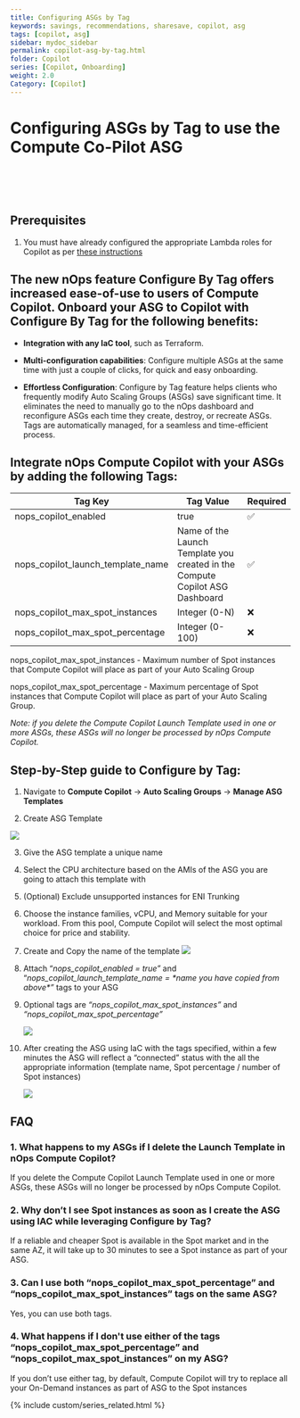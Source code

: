 ```yaml
---
title: Configuring ASGs by Tag
keywords: savings, recommendations, sharesave, copilot, asg
tags: [copilot, asg]
sidebar: mydoc_sidebar
permalink: copilot-asg-by-tag.html
folder: Copilot
series: [Copilot, Onboarding]
weight: 2.0
Category: [Copilot]
---
```




# Configuring ASGs by Tag to use the Compute Co-Pilot ASG
 <a id="configuring-asgs-by-tag-to-use-the-compute-co-pilot-asg"></a>
=====================================================================


## Prerequisites ##

1. You must have already configured the appropriate Lambda roles for Copilot as per [these instructions](/copilot-asg-stackset.html)

## The new nOps feature Configure By Tag offers increased ease-of-use to users of Compute Copilot. Onboard your ASG to Copilot with Configure By Tag for the following benefits:<a id="the-new-nops-feature-configure-by-tag-offers-increased-ease-of-use-to-users-of-compute-copilot-onboard-your-asg-to-copilot-with-configure-by-tag-for-the-following-benefits"></a>

- **Integration with any IaC tool**, such as Terraform.

- **Multi-configuration capabilities**: Configure multiple ASGs at the same time with just a couple of clicks, for quick and easy onboarding.

- **Effortless Configuration**: Configure by Tag feature helps clients who frequently modify Auto Scaling Groups (ASGs) save significant time. It eliminates the need to manually go to the nOps dashboard and reconfigure ASGs each time they create, destroy, or recreate ASGs. Tags are automatically managed, for a seamless and time-efficient process.


## Integrate nOps Compute Copilot with your ASGs by adding the following Tags:<a id="integrate-nops-compute-copilot-with-your-asgs-by-adding-the-following-tags"></a>

|                    **Tag Key**                    |        **Tag Value**                                                                       |     **Required**         |
| ----------------------------------- | -------------------------------------------------------------------------- | ---------- |
|         nops\_copilot\_enabled        |                                     true                                     |       ✅      |
| nops\_copilot\_launch\_template\_name | Name of the Launch Template you created in the Compute Copilot ASG Dashboard |       ✅      |
|  nops\_copilot\_max\_spot\_instances  |                                 Integer (0-N)                                |       ❌      |
|  nops\_copilot\_max\_spot\_percentage |                                Integer (0-100)                               |       ❌      |

nops\_copilot\_max\_spot\_instances - Maximum number of Spot instances that Compute Copilot will place as part of your Auto Scaling Group

nops\_copilot\_max\_spot\_percentage - Maximum percentage of Spot instances that Compute Copilot will place as part of your Auto Scaling Group.

_Note: if you delete the Compute Copilot Launch Template used in one or more ASGs, these ASGs will no longer be processed by nOps Compute Copilot._


## Step-by-Step guide to Configure by Tag:<a id="step-by-step-guide-to-configure-by-tag"></a>

1. Navigate to **Compute Copilot** -> **Auto Scaling Groups** -> **Manage ASG Templates**

2. Create ASG Template

![](https://lh7-us.googleusercontent.com/UouzjCSllCtBUg3s7lukfPzEK7iMk_TX-vpnRrJEeK0TeiIwzrECGTydSsnEA9pk1DLZW7W2ek0v0hlpVjzyAZrr87Pa02SazL7NZTemNn8xZ4_dBhHKjJOyd36pOtBxKFPCjCztXAvgy5fT9l0PWO0M1lx1obmwGe4mKefIzYT9R-82XdrUEfKY2iK5yA)

3. Give the ASG template a unique name

4. Select the CPU architecture based on the AMIs of the ASG you are going to attach this template with

5. (Optional) Exclude unsupported instances for ENI Trunking 

6. Choose the instance families, vCPU, and Memory suitable for your workload. From this pool, Compute Copilot will select the most optimal choice for price and stability.

7. Create and Copy the name of the template
    ![](https://lh7-us.googleusercontent.com/o7TFEg-g9LX6FRMiNALyQudCaET-RRf5YfSfUIvrGxNuGvdU0QBa_5s_MQPUwaPP8jCUJwKFSl6EfbDSZRdx8rFPTi-1ieERzpW0zQlVS-cHYle8-XaGtl_0rOXI8rO5gTo5EBbiNqfBNo091vmEUSu18P8oweRDW38RT_-jIJtcdgmN-OFChrGDq8mjDw)

8. Attach “_nops\_copilot\_enabled = true”_ and “_nops\_copilot\_launch\_template\_name =_ _\*name you have copied from above\*”_ tags to your ASG 

9. Optional tags are _“nops\_copilot\_max\_spot\_instances”_ and _“nops\_copilot\_max\_spot\_percentage”_

    ![](https://lh7-us.googleusercontent.com/IFrv5Wl_1dC4f0uWTjTeGslLpFrDEvKX5kmS6m2Zoh-jhNuxzgUd5xQVK_SEBNe8ncaZ-7wMrQmj6LT5h13mZVQy4H7PgLqEPkBDz12GWKNVR0-YgaVsUEkVJswIRVc0wV8UKhmxzBkA131HKgRGLeDbxpWlDvainf1aFoERWPnBBQmimpbdyKvgm7J6-Q)

10. After creating the ASG using IaC with the tags specified, within a few minutes the ASG will reflect a “connected” status with the all the appropriate information (template name, Spot percentage / number of Spot instances) 

    ![](https://lh7-us.googleusercontent.com/GBg8CBWhCFtkBbWWJ-QaGMp_rj8VU7J87IgTLrofKH6jtdXs1Svf3H82wSUvxu57PzpTCwxaNW-alfyaQL9AZwSwAqqhYUAF-oDZfSSb8tsQZz6OpGbEBnxxvkO8NeNpWvOHwNIX82znGiKTGpm75nKXq1SSfxNzXerIL7_eHSndUDtkl-Pxj9UckYQ9ug)

## FAQ

### 1. What happens to my ASGs if I delete the Launch Template in nOps Compute Copilot?
If you delete the Compute Copilot Launch Template used in one or more ASGs, these ASGs will no longer be processed by nOps Compute Copilot.

### 2. Why don’t I see Spot instances as soon as I create the ASG using IAC while leveraging Configure by Tag?
If a reliable and cheaper Spot is available in the Spot market and in the same AZ, it will take up to 30 minutes to see a Spot instance as part of your ASG.

### 3. Can I use both “nops\_copilot\_max\_spot\_percentage” and “nops\_copilot\_max\_spot\_instances” tags on the same ASG?
Yes, you can use both tags. 

### 4. What happens if I don't use either of the tags “nops\_copilot\_max\_spot\_percentage” and “nops\_copilot\_max\_spot\_instances” on my ASG?
If you don’t use either tag, by default, Compute Copilot will try to replace all your On-Demand instances as part of ASG to the Spot instances


{% include custom/series_related.html %}
